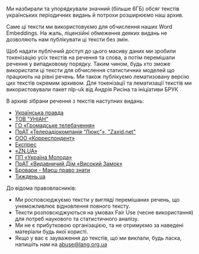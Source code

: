 Ми назбирали та упорядкували значний (більше 6ГБ) обсяг текстів українських періодичних видань й потрохи розширюємо наш архив.

Саме ці тексти ми використовуємо для обчислення наших Word Embeddings. На жаль, ліцензійні обмеження деяких видань не дозволяють нам публікувати ці тексти без змін.

Щоб надати публічний доступ до цього масиву даних ми зробили токенізацію усіх текстів на речення та слова, а потім перемішали речення у випадковому порядку. Таким чином, будь хто зможе використати ці тексти для обчислення статистичних моделей що працюють на рівні речень. Ми також публікуємо лематизовану версію цих текстів окремим архивом. Для токенізації та лематизації текстів ми використовували пакет nlp-uk від Андрія Рисіна та ініціативи БРУК

В архиві зібрани речення з текстів наступних видань:
* [Українська правда](http://www.pravda.com.ua/)
* [ТОВ "УНІАН"](http://www.unian.ua/)
* [ГО «Громадське телебачення»](http://hromadske.ua/)
* [ПрАТ «Телерадіокомпанія “Люкс”», "Zaxid.net"](http://zaxid.net/)
* [ООО «Корреспондент»](http://ua.korrespondent.net/)
* [Експрес](http://expres.ua/)
* [«ZN.UA»](http://zn.ua/)
* [ПП «Україна Молода»](http://www.umoloda.kiev.ua/)
* [ПрАТ «Видавничий Дім «Високий Замок»](http://wz.lviv.ua/)
* [Бровари - Маєш право знати](http://brovary.pravo-znaty.org.ua/)
* [Тиждень.ua](http://tyzhden.ua/)

До відома правовласників:
* Ми росповсюджуємо тексти у вигляді перемішаних речень, що унеможливлює відновлення повного тексту.
* Тексти розповсюджуються на умовах Fair Use (чесне використання) для потреб наукового та статистичного аналізу.
* Ми не є прибутковою організацією, та не отримуємо за наведені матеріали будь якої користі.
* Якщо у вас є зауваження до текстів, що ми виклали, будь ласка, напишіть нам на abuse@lang.org.ua
